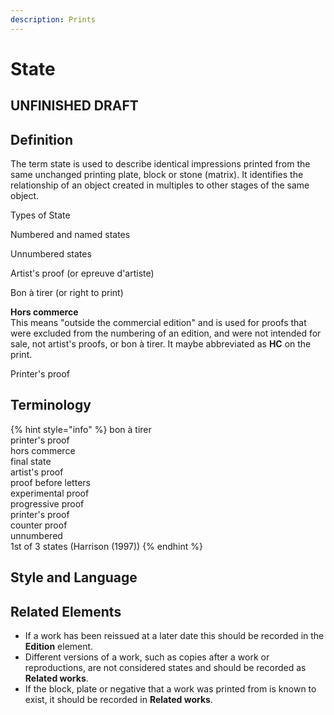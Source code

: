 ```yaml
---
description: Prints
---
```


# State

## UNFINISHED DRAFT

## Definition

The term state is used to describe identical impressions printed from the same unchanged printing plate, block or stone \(matrix\). It identifies the relationship of an object created in multiples to other stages of the same object.

Types of State

Numbered and named states

Unnumbered states

Artist's proof \(or epreuve d'artiste\)

Bon à tirer \(or right to print\)

**Hors commerce**  
This means "outside the commercial edition" and is used for proofs that were excluded from the numbering of an edition, and were not intended for sale, not artist's proofs, or bon à tirer. It maybe abbreviated as **HC** on the print.

Printer's proof

## Terminology

{% hint style="info" %}
bon à tirer  
printer's proof  
hors commerce  
final state  
artist's proof  
proof before letters  
experimental proof  
progressive proof  
printer's proof  
counter proof  
unnumbered  
1st of 3 states \(Harrison \(1997\)\)
{% endhint %}

## Style and Language

## Related Elements

* If a work has been reissued at a later date this should be recorded in the **Edition** element. 
* Different versions of a work, such as copies after a work or reproductions, are not considered states and should be recorded as **Related works**. 
* If the block, plate or negative that a work was printed from is known to exist, it should be recorded in **Related works**. 

